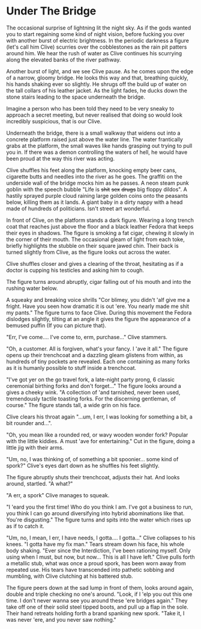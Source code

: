 # Under The Bridge

The occasional surprise of lightning lit the night sky. As if the gods wanted you to start regaining some kind of night vision, before fucking you over with another burst of electric brightness. In the periodic darkness a figure (let's call him Clive) scurries over the cobblestones as the rain pit patters around him. We hear the rush of water as Clive continues his scurrying along the elevated banks of the river pathway.

Another burst of light, and we see Clive pause. As he comes upon the edge of a narrow, gloomy bridge. He looks this way and that, breathing quickly, his hands shaking ever so slightly. He shrugs off the build up of water on the tall collars of his leather jacket. As the light fades, he ducks down the stone stairs leading to the space underneath the bridge.

Imagine a person who has been told they need to be very sneaky to approach a secret meeting, but never realised that doing so would look incredibly suspicious, that is our Clive. 

Underneath the bridge, there is a small walkway that widens out into a concrete platform raised just above the water line. The water frantically grabs at the platform, the small waves like hands grasping out trying to pull you in. If there was a demon controlling the waters of hell, he would have been proud at the way this river was acting.

Clive shuffles his feet along the platform, knocking empty beer cans, cigarette butts and needles into the river as he goes. The graffiti on the underside wall of the bridge mocks him as he passes. A neon steam punk goblin with the speech bubble "Life is ~~shit~~ ~~sex~~ ~~drugs~~ big floppy dildos". A hastily sprayed purple cloud raining large golden coins onto the peasants below, killing them as it lands. A giant baby in a dirty nappy with a head made of hundreds of politicians. Isn't street art wonderful.

In front of Clive, on the platform stands a dark figure. Wearing a long trench coat that reaches just above the floor and a black leather Fedora that keeps their eyes in shadows. The figure is smoking a fat cigar, chewing it slowly in the corner of their mouth. The occasional gleam of light from each toke, briefly highlights the stubble on their square jawed chin. Their back is turned slightly from Clive, as the figure looks out across the water.

Clive shuffles closer and gives a clearing of the throat, hesitating as if a doctor is cupping his testicles and asking him to cough.

The figure turns around abruptly, cigar falling out of his mouth and into the rushing water below.

A squeaky and breaking voice shrills "Cor blimey, you didn't 'alf give me a fright. Have you seen how dramatic it is out 'ere. You nearly made me shit my pants." The figure turns to face Clive. During this movement the Fedora dislodges slightly, tilting at an angle it gives the figure the appearance of a bemused puffin (If you can picture that).

"Err, I've come.... I've come to, erm, purchase..." Clive stammers.

"Oh, a customer. All is forgiven, what's your fancy. I 'ave it all." The figure opens up their trenchcoat and a dazzling gleam glistens from within, as hundreds of tiny pockets are revealed. Each one containing as many forks as it is humanly possible to stuff inside a trenchcoat.

"I've got yer on the go travel fork, a late-night party prong, 6 classic ceremonial birthing forks and don't forget..." The figure looks around a gives a cheeky wink. "A collection of 'and tarnished, never been used, tremendously tactile toasting forks. For the discerning gentleman, of course." The figure stands tall, a wide grin on his face.

Clive clears his throat again "...um, I err, I was looking for something a bit, a bit rounder and...".

"Oh, you mean like a rounded red, or wavy wooden wonder fork? Popular with the little kiddies. A must 'ave for entertaining." Cut in the figure, doing a little jig with their arms.

"Um, no, I was thinking of, of something a bit spoonier... some kind of spork?" Clive's eyes dart down as he shuffles his feet slightly.

The figure abruptly shuts their trenchcoat, adjusts their hat. And looks around, startled. "A what?"

"A err, a spork" Clive manages to squeak.

"I 'eard you the first time! Who do you think I am. I've got a business to run, you think I can go around diversifying into hybrid abominations like that. You're disgusting." The figure turns and spits into the water which rises up as if to catch it.

"Um, no, I mean, I err, I have needs, I gotta.... I gotta..." Clive collapses to his knees. "I gotta have my fix man." Tears stream down his face, his whole body shaking. "Ever since the Interdiction, I've been rationing myself. Only using when I must, but now, but now... This is all I have left." Clive pulls forth a metallic stub, what was once a proud spork, has been worn away from repeated use. His tears have transcended into pathetic sobbing and mumbling, with Clive clutching at his battered stub.

The figure peers down at the sad lump in front of them, looks around again, double and triple checking no one's around. "Look, if I 'elp you out this one time. I don't never wanna see you around these 'ere bridges again." They take off one of their solid steel tipped boots, and pull up a flap in the sole. Their hand retreats holding forth a brand spanking new spork. "Take it, I was never 'ere, and you never saw nothing."


